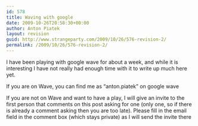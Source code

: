 ```yaml
---
id: 578
title: Waving with google
date: 2009-10-26T20:58:30+00:00
author: Anton Piatek
layout: revision
guid: http://www.strangeparty.com/2009/10/26/576-revision-2/
permalink: /2009/10/26/576-revision-2/
---
```

I have been playing with google wave for about a week, and while it is interesting I have not really had enough time with it to write up much here yet.

If you are on Wave, you can find me as &#8220;anton.piatek&#8221; on google wave

If you are not on Wave and want to have a play, I will give an invite to the first person that comments on this post asking for one (only one, so if there is already a comment asking then you are too late). Please fill in the email field in the comment box (which stays private) as I will send the invite there